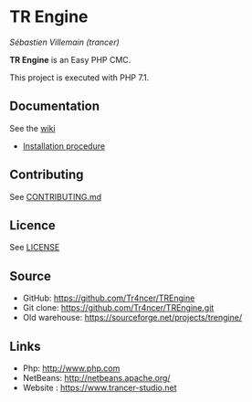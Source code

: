  # TR Engine
*Sébastien Villemain (trancer)*

**TR Engine** is an Easy PHP CMC.

This project is executed with PHP 7.1.

## Documentation
See the [wiki](https://github.com/Tr4ncer/TREngine/wiki)
* [Installation procedure](https://github.com/Tr4ncer/TREngine/wiki/Installation)

## Contributing
See [CONTRIBUTING.md](https://github.com/Tr4ncer/TREngine/blob/master/CONTRIBUTING.md)

## Licence
See [LICENSE](https://github.com/Tr4ncer/TREngine/blob/master/LICENSE)

## Source
* GitHub: https://github.com/Tr4ncer/TREngine
* Git clone: https://github.com/Tr4ncer/TREngine.git
* Old warehouse: https://sourceforge.net/projects/trengine/

## Links
* Php: http://www.php.com
* NetBeans: http://netbeans.apache.org/
* Website : https://www.trancer-studio.net
